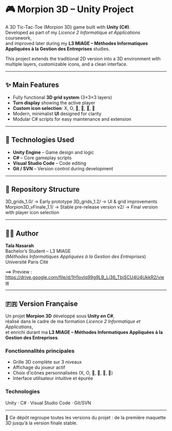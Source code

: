 # 🎮 Morpion 3D – Unity Project

A 3D Tic-Tac-Toe (Morpion 3D) game built with **Unity (C#)**.  
Developed as part of my *Licence 2 Informatique et Applications* coursework,  
and improved later during my **L3 MIAGE – Méthodes Informatiques Appliquées à la Gestion des Entreprises** studies.  

This project extends the traditional 2D version into a 3D environment with multiple layers, customizable icons, and a clean interface.

---

## ✨ Main Features
- Fully functional **3D grid system** (3×3×3 layers)  
- **Turn display** showing the active player  
- **Custom icon selection**: X, O, 🍉, 🍎, 🥪, 🍕  
- Modern, minimalist **UI** designed for clarity  
- Modular C# scripts for easy maintenance and extension  

---

## 🧰 Technologies Used
- **Unity Engine** – Game design and logic  
- **C#** – Core gameplay scripts  
- **Visual Studio Code** – Code editing  
- **Git / SVN** – Version control during development  

---

## 📂 Repository Structure
3D_grids_1.0/ → Early prototype
3D_grids_1.2/ → UI & grid improvements
Morpion3D_vFinale_1.1/ → Stable pre-release version
v2/ → Final version with player icon selection



---

## 👩‍💻 Author
**Tala Nasarah**  
Bachelor’s Student – L3 MIAGE  
(*Méthodes Informatiques Appliquées à la Gestion des Entreprises*)  
Université Paris Cité  

==> Preview : https://drive.google.com/file/d/1H1ovIq99g9LB_Li36_TbjSCU4U4UkkR2/view

---

## 🇫🇷 Version Française

Un projet **Morpion 3D** développé sous **Unity en C#**,  
réalisé dans le cadre de ma formation *Licence 2 Informatique et Applications*,  
et enrichi durant ma **L3 MIAGE – Méthodes Informatiques Appliquées à la Gestion des Entreprises**.

### Fonctionnalités principales
- Grille 3D complète sur 3 niveaux  
- Affichage du joueur actif  
- Choix d’icônes personnalisées (X, O, 🍉, 🍎, 🥪, 🍕)  
- Interface utilisateur intuitive et épurée  

### Technologies
Unity · C# · Visual Studio Code · Git/SVN  

---

📁 Ce dépôt regroupe toutes les versions du projet : de la première maquette 3D jusqu’à la version finale stable.
